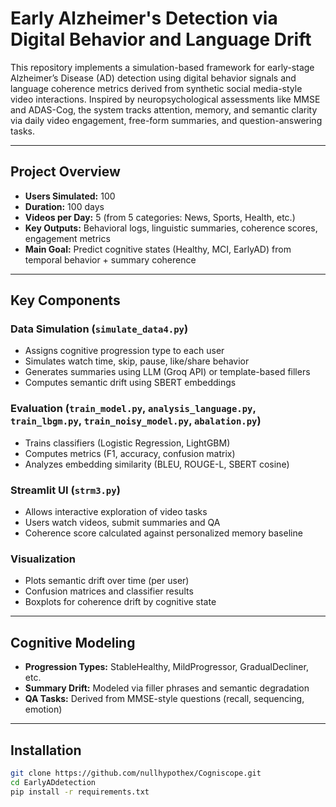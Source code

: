 # Early Alzheimer's Detection via Digital Behavior and Language Drift

This repository implements a simulation-based framework for early-stage Alzheimer’s Disease (AD) detection using digital behavior signals and language coherence metrics derived from synthetic social media-style video interactions. Inspired by neuropsychological assessments like MMSE and ADAS-Cog, the system tracks attention, memory, and semantic clarity via daily video engagement, free-form summaries, and question-answering tasks.

---

## Project Overview

- **Users Simulated:** 100
- **Duration:** 100 days
- **Videos per Day:** 5 (from 5 categories: News, Sports, Health, etc.)
- **Key Outputs:** Behavioral logs, linguistic summaries, coherence scores, engagement metrics
- **Main Goal:** Predict cognitive states (Healthy, MCI, EarlyAD) from temporal behavior + summary coherence

---

## Key Components

### Data Simulation (`simulate_data4.py`)
- Assigns cognitive progression type to each user
- Simulates watch time, skip, pause, like/share behavior
- Generates summaries using LLM (Groq API) or template-based fillers
- Computes semantic drift using SBERT embeddings

### Evaluation (`train_model.py`, `analysis_language.py`, `train_lbgm.py`, `train_noisy_model.py`, `abalation.py`)
- Trains classifiers (Logistic Regression, LightGBM)
- Computes metrics (F1, accuracy, confusion matrix)
- Analyzes embedding similarity (BLEU, ROUGE-L, SBERT cosine)

### Streamlit UI (`strm3.py`)
- Allows interactive exploration of video tasks
- Users watch videos, submit summaries and QA
- Coherence score calculated against personalized memory baseline

### Visualization
- Plots semantic drift over time (per user)
- Confusion matrices and classifier results
- Boxplots for coherence drift by cognitive state

---

## Cognitive Modeling

- **Progression Types:** StableHealthy, MildProgressor, GradualDecliner, etc.
- **Summary Drift:** Modeled via filler phrases and semantic degradation
- **QA Tasks:** Derived from MMSE-style questions (recall, sequencing, emotion)

---

## Installation

```bash
git clone https://github.com/nullhypothex/Cogniscope.git
cd EarlyADdetection
pip install -r requirements.txt
```
